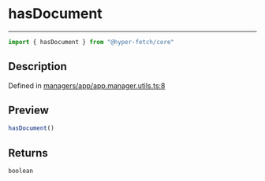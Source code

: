 

# hasDocument

<div class="api-docs__separator" data-reactroot="">

---

</div><div class="api-docs__import" data-reactroot="">

```ts
import { hasDocument } from "@hyper-fetch/core"
```

</div><div class="api-docs__section">

## Description

</div><div class="api-docs__description"><span class="api-docs__do-not-parse">



</span></div><p class="api-docs__definition">

Defined in [managers/app/app.manager.utils.ts:8](https://github.com/BetterTyped/hyper-fetch/blob/7e232edb/packages/core/src/managers/app/app.manager.utils.ts#L8)

</p><div class="api-docs__section">

## Preview

</div><div class="api-docs__preview fn">

```ts
hasDocument()
```

</div><div class="api-docs__section">

## Returns

</div><div class="api-docs__returns">

```ts
boolean
```

</div>
